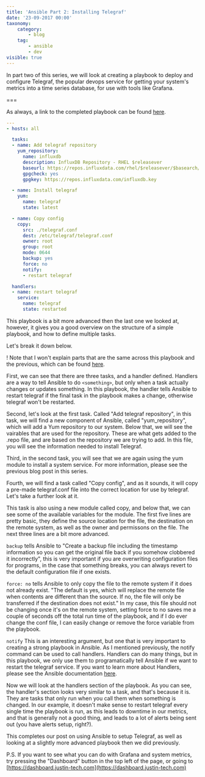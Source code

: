```yaml
---
title: 'Ansible Part 2: Installing Telegraf'
date: '23-09-2017 00:00'
taxonomy:
    category:
        - blog
    tag:
        - ansible
        - dev
visible: true
---
```


In part two of this series, we will look at creating a playbook to deploy and configure Telegraf, the popular devops service for getting your system's metrics into a time series database, for use with tools like Grafana.

===

As always, a link to the completed playbook can be found [here](https://git.justin-tech.com/snippets/13).

```yaml
---
- hosts: all

  tasks:
  - name: Add telegraf repository
    yum_repository:
      name: influxdb
      description: InfluxDB Repository - RHEL $releasever
      baseurl: https://repos.influxdata.com/rhel/$releasever/$basearch/stable
      gpgcheck: yes
      gpgkey: https://repos.influxdata.com/influxdb.key

  - name: Install telegraf
    yum:
      name: telegraf
      state: latest

  - name: Copy config
    copy:
      src: ./telegraf.conf
      dest: /etc/telegraf/telegraf.conf
      owner: root
      group: root
      mode: 0644
      backup: yes
      force: no
      notify:
      - restart telegraf

  handlers:
  - name: restart telegraf
    service:
      name: telegraf
      state: restarted
```

This playbook is a bit more advanced then the last one we looked at, however, it gives you a good overview on the structure of a simple playbook, and how to define multiple tasks.

Let's break it down below.

! Note that I won't explain parts that are the same across this playbook and the previous, which can be found [here](https://blog.justin-tech.com/blog/ansible-part-1-linux-host-updates).

First, we can see that there are three tasks, and a handler defined. Handlers are a way to tell Ansible to do `<something>`, but only when a task actually changes or updates something. In this playbook, the handler tells Ansible to restart telegraf if the final task in the playbook makes a change, otherwise telegraf won't be restarted.

Second, let's look at the first task. Called "Add telegraf repository", in this task, we will find a new component of Ansible, called "yum_repository", which will add a Yum repository to our system. Below that, we will see the vairables that are used for the repository. These are what gets added to the .repo file, and are based on the repository we are trying to add. In this file, you will see the information needed to install Telegraf.

Third, in the second task, you will see that we are again using the yum module to install a system service. For more information, please see the previous blog post in this series.

Fourth, we will find a task called "Copy config", and as it sounds, it will copy a pre-made telegraf.conf file into the correct location for use by telegraf. Let's take a further look at it.

This task is also using a new module called copy, and below that, we can see some of the available variables for the module. The first five lines are pretty basic, they define the source location for the file, the destination on the remote system, as well as the owner and permissons on the file. The next three lines are a bit more advanced.

`backup` tells Ansible to "Create a backup file including the timestamp information so you can get the original file back if you somehow clobbered it incorrectly", this is very important if you are overwriting configuration files for programs, in the case that something breaks, you can always revert to the default configuration file if one exists.

`force: no` tells Ansible to only copy the file to the remote system if it does not already exist. "The default is yes, which will replace the remote file when contents are different than the source. If no, the file will only be transferred if the destination does not exist." In my case, this file should not be changing once it's on the remote system, setting force to no saves me a couple of seconds off the total run time of the playbook, and if I do ever change the conf file, I can easily change or remove the force variable from the playbook.

`notify` This is an interesting argument, but one that is very important to creating a strong playbook in Ansible. As I mentioned previously, the notify command can be used to call handlers. Handlers can do many things, but in this playbook, we only use them to programatically tell Ansible if we want to restart the telegraf service. If you want to learn more about Handlers, please see the Ansible documentation [here](http://docs.ansible.com/ansible/latest/playbooks_intro.html#handlers-running-operations-on-change).

Now we will look at the handlers section of the playbook. As you can see, the handler's section looks very similar to a task, and that's because it is. They are tasks that only run when you call them when something is changed. In our example, it doesn't make sense to restart telegraf every single time the playbook is run, as this leads to downtime in our metrics, and that is generally not a good thing, and leads to a lot of alerts being sent out (you have alerts setup, right?).

This completes our post on using Ansible to setup Telegraf, as well as looking at a slightly more advanced playbook then we did previously.

P.S. If you want to see what you can do with Grafana and system metrics, try pressing the "Dashboard" button in the top left of the page, or going to [https://dashboard.justin-tech.com](https://dashboard.justin-tech.com)